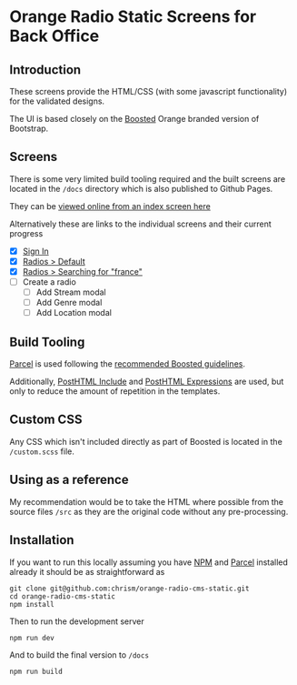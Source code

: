 # Orange Radio Static Screens for Back Office

## Introduction

These screens provide the HTML/CSS (with some javascript functionality) for the validated designs.

The UI is based closely on the [Boosted](https://boosted.orange.com/) Orange branded version of Bootstrap.

## Screens

There is some very limited build tooling required and the built screens are located in the `/docs` directory which is also published to Github Pages.

They can be [viewed online from an index screen here](http://chrismasters.net/orange-radio-cms-static/)

Alternatively these are links to the individual screens and their current progress

- [x] [Sign In](http://chrismasters.net/orange-radio-cms-static/sign_in.html)
- [x] [Radios > Default](http://chrismasters.net/orange-radio-cms-static/radios.html)
- [x] [Radios > Searching for "france"](http://chrismasters.net/orange-radio-cms-static/radios_france.html)
- [ ] Create a radio
  - [ ] Add Stream modal
  - [ ] Add Genre modal
  - [ ] Add Location modal

## Build Tooling

[Parcel](https://parceljs.org/) is used following the [recommended Boosted guidelines](https://boosted.orange.com/docs/5.0/getting-started/parcel/).

Additionally, [PostHTML Include](https://github.com/posthtml/posthtml-include) and [PostHTML Expressions](https://github.com/posthtml/posthtml-expressions) are used, but only to reduce the amount of repetition in the templates.

## Custom CSS

Any CSS which isn't included directly as part of Boosted is located in the `/custom.scss` file.

## Using as a reference

My recommendation would be to take the HTML where possible from the source files `/src` as they are the original code without any pre-processing.

## Installation

If you want to run this locally assuming you have [NPM](https://www.npmjs.com/) and [Parcel](https://parceljs.org/) installed already it should be as straightforward as

```
git clone git@github.com:chrism/orange-radio-cms-static.git
cd orange-radio-cms-static
npm install
```

Then to run the development server

```
npm run dev
```

And to build the final version to `/docs`

```
npm run build
```
